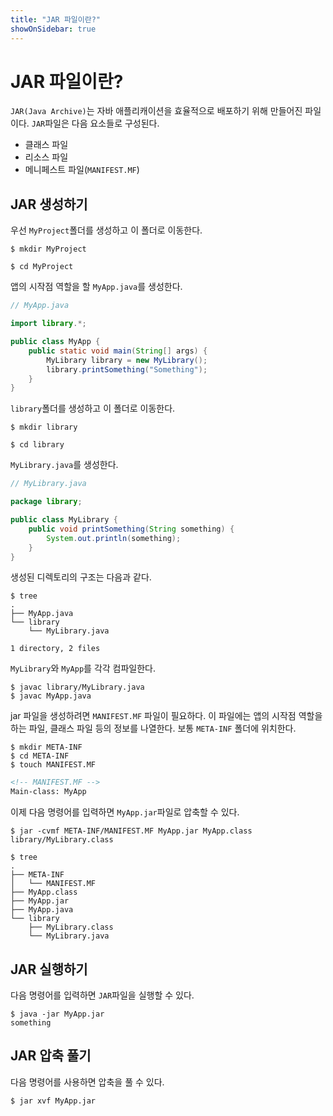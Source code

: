 ```yaml
---
title: "JAR 파일이란?"
showOnSidebar: true
---
```


# JAR 파일이란?
`JAR(Java Archive)`는 자바 애플리캐이션을 효율적으로 배포하기 위해 만들어진 파일이다. `JAR`파일은 다음 요소들로 구성된다.
- 클래스 파일
- 리소스 파일
- 메니페스트 파일(`MANIFEST.MF`)

## JAR 생성하기
우선 `MyProject`폴더를 생성하고 이 폴더로 이동한다.
``` shellsession
$ mkdir MyProject

$ cd MyProject
```
앱의 시작점 역할을 할 `MyApp.java`를 생성한다.
``` java
// MyApp.java

import library.*;

public class MyApp { 
    public static void main(String[] args) { 
        MyLibrary library = new MyLibrary();
        library.printSomething("Something");
    } 
}
```
`library`폴더를 생성하고 이 폴더로 이동한다.
``` shellsession
$ mkdir library

$ cd library
```
`MyLibrary.java`를 생성한다.
``` java
// MyLibrary.java

package library;

public class MyLibrary {
    public void printSomething(String something) {
        System.out.println(something);
    }
}
```
생성된 디렉토리의 구조는 다음과 같다.
``` shellsession
$ tree
.
├── MyApp.java
└── library
    └── MyLibrary.java

1 directory, 2 files
```

`MyLibrary`와 `MyApp`를 각각 컴파일한다.
``` shellsession
$ javac library/MyLibrary.java 
$ javac MyApp.java
``` 
jar 파일을 생성하려면 `MANIFEST.MF` 파일이 필요하다. 이 파일에는 앱의 시작점 역할을 하는 파일, 클래스 파일 등의 정보를 나열한다. 보통 `META-INF` 폴더에 위치한다.
``` shellsession
$ mkdir META-INF
$ cd META-INF
$ touch MANIFEST.MF
```
``` markdown
<!-- MANIFEST.MF -->
Main-class: MyApp
```
이제 다음 명령어를 입력하면 `MyApp.jar`파일로 압축할 수 있다.
``` shellsession
$ jar -cvmf META-INF/MANIFEST.MF MyApp.jar MyApp.class library/MyLibrary.class
```

``` shellsession
$ tree
.
├── META-INF
│   └── MANIFEST.MF
├── MyApp.class
├── MyApp.jar
├── MyApp.java
└── library
    ├── MyLibrary.class
    └── MyLibrary.java
```

## JAR 실행하기
다음 명령어를 입력하면 `JAR`파일을 실행할 수 있다.
``` shellsession
$ java -jar MyApp.jar
something
```

## JAR 압축 풀기
다음 명령어를 사용하면 압축을 풀 수 있다.
``` shellsession
$ jar xvf MyApp.jar
```